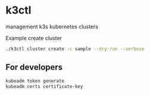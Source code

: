# k3ctl
management k3s kubernetes clusters

Example create cluster

```bash
./k3ctl cluster create -c sample --dry-run --verbose
```

## For developers

```bash
kubeadm token generate
kubeadm certs certificate-key
```